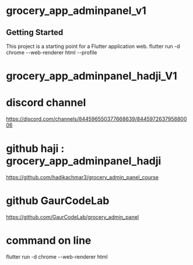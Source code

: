 # grocery_app_adminpanel_v1


## Getting Started

This project is a starting point for a Flutter application web.
flutter run -d chrome --web-renderer html --profile
# grocery_app_adminpanel_hadji_V1

# discord channel
https://discord.com/channels/844596550377668639/844597263795880006

# github haji :  grocery_app_adminpanel_hadji
https://github.com/hadikachmar3/grocery_admin_panel_course

# github GaurCodeLab 
https://github.com/GaurCodeLab/grocery_admin_panel

# command on line 
 flutter run -d chrome --web-renderer html


